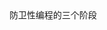 <!DOCTYPE html>
<html lang="en-us">
  <head>
    <meta charset="UTF-8">
    <title>About-Defensive-Programming</title>
    <meta name="viewport" content="width=device-width, initial-scale=1">
  </head>
  <body>
   <h>防卫性编程的三个阶段</h>
    
  </body>
</html>
